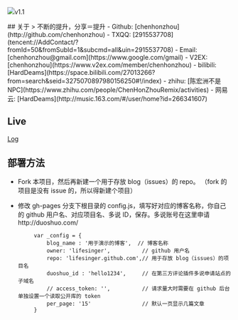<p algin="center"><img src="README/v1.1.png /></p>
<p align="center'>v1.1<p>
## 关于
> 不断的提升，分享＝提升
- Github: [chenhonzhou](http://github.com/chenhonzhou)
- TXQQ:   [2915537708](tencent://AddContact/?fromId=50&fromSubId=1&subcmd=all&uin=2915537708)
- Email: [chenhonzhou@gmail.com](https://www.google.com/gmail)
- V2EX:  [chenhonzhou](https://www.v2ex.com/member/chenhonzhou)
- bilibili: [HardDeams](https://space.bilibili.com/27013266?from=search&seid=3275070897980156250#!/index)
- zhihu: [陈宏洲不是NPC](https://www.zhihu.com/people/ChenHonZhouRemix/activities)
- 网易云: [HardDeams](http://music.163.com/#/user/home?id=266341607)

## Live
[Log](README/Log.md)

## 部署方法

 - Fork 本项目，然后再新建一个用于存放 blog（issues）的 repo。 （fork 的项目是没有 issue 的，所以得新建个项目）

 - 修改 gh-pages 分支下根目录的 config.js，填写好对应的博客名称，你自己的 github 用户名、对应项目名、多说 ID，保存。多说账号在这里申请http://duoshuo.com/


            var _config = {
                blog_name : '用于演示的博客',  // 博客名称
                owner: 'lifesinger',          // github 用户名
                repo: 'lifesinger.github.com',// 用于存放 blog（issues）的项目名
                duoshuo_id : 'hello1234',     // 在第三方评论插件多说申请站点的子域名
                // access_token: '',          // 请求量大时需要在 github 后台单独设置一个读取公开库的 token
                per_page: '15'                // 默认一页显示几篇文章
            }

